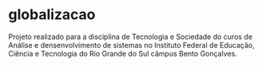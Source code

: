 # globalizacao

Projeto realizado para a disciplina de Tecnologia e Sociedade do curos de Análise e densenvolvimento de sistemas no Instituto Federal de Educação, Ciência e Tecnologia do Rio Grande do Sul câmpus Bento Gonçalves.
